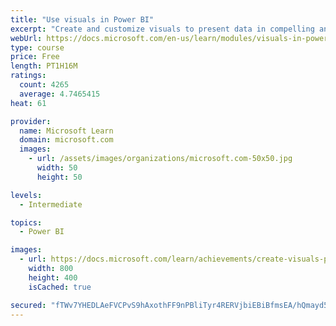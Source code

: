 ```yaml
---
title: "Use visuals in Power BI"
excerpt: "Create and customize visuals to present data in compelling and insightful ways."
webUrl: https://docs.microsoft.com/en-us/learn/modules/visuals-in-power-bi/
type: course
price: Free
length: PT1H16M
ratings:
  count: 4265
  average: 4.7465415
heat: 61

provider:
  name: Microsoft Learn
  domain: microsoft.com
  images:
    - url: /assets/images/organizations/microsoft.com-50x50.jpg
      width: 50
      height: 50

levels:
  - Intermediate

topics:
  - Power BI

images:
  - url: https://docs.microsoft.com/learn/achievements/create-visuals-power-bi-desktop-social.png
    width: 800
    height: 400
    isCached: true

secured: "fTWv7YHEDLAeFVCPvS9hAxothFF9nPBliTyr4RERVjbiEBiBfmsEA/hQmayd5U+MGxdqIY4m0htvdFyFfc5Nm9WweGxsgBFgxmAqdaRWAUt/D6735ZfGg/VDSmKedUz37AAQ2vQZ7g8CdNChYGAtgecwAyWO2Z3lGMYkmnrjVj7mijDCJrbkV2m7fMSBIV0uhgkyyOsmJJANSaWv1OL9LukTSerjUiDIMAsyRRTTNqeZgqxqPj+hUU8QEwuxgwkW6ogi2ShNogooI9hKc89ycv/F/bwiL5gTzIMA+DATwyxqedtPh1rCp1XJS/IXG1NJIIP1o13lWIYgI+zAymN2EWoDCHiU+VGr9yYcW/LGovytk0HKnJxchGVoj2YYpfWYGlo3C0IPm2iWiiPIhPXpIIQ24U5R7OZkfUk4I+S3fNA=;4EiVR78RXBm1ZPEjXXEm1A=="
---
```


